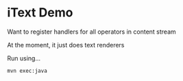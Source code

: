 # iText Demo

Want to register handlers for all operators in content stream

At the moment, it just does text renderers

Run using...

```
mvn exec:java
```